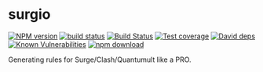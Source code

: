 # surgio

[![NPM version][npm-image]][npm-url]
[![build status][travis-image]][travis-url]
[![Build Status][azure-image]][azure-url]
[![Test coverage][codecov-image]][codecov-url]
[![David deps][david-image]][david-url]
[![Known Vulnerabilities][snyk-image]][snyk-url]
[![npm download][download-image]][download-url]

[npm-image]: https://img.shields.io/npm/v/surgio.svg?style=flat-square
[npm-url]: https://npmjs.org/package/surgio
[travis-image]: https://img.shields.io/travis/geekdada/surgio.svg?style=flat-square
[travis-url]: https://travis-ci.org/geekdada/surgio
[azure-image]: https://dev.azure.com/yihanglyh/surgio/_apis/build/status/geekdada.surgio?branchName=master
[azure-url]: https://dev.azure.com/yihanglyh/surgio/_build/latest?definitionId=1&branchName=master
[codecov-image]: https://codecov.io/gh/geekdada/surgio/branch/master/graph/badge.svg
[codecov-url]: https://codecov.io/gh/geekdada/surgio
[david-image]: https://img.shields.io/david/geekdada/surgio.svg?style=flat-square
[david-url]: https://david-dm.org/geekdada/surgio
[snyk-image]: https://snyk.io/test/npm/surgio/badge.svg?style=flat-square
[snyk-url]: https://snyk.io/test/npm/surgio
[download-image]: https://img.shields.io/npm/dm/surgio.svg?style=flat-square
[download-url]: https://npmjs.org/package/surgio

Generating rules for Surge/Clash/Quantumult like a PRO.
